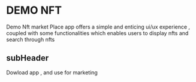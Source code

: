 #  DEMO NFT
 
  Demo Nft market Place app offers a simple and enticing ui/ux experience , coupled with some functionalities which enables users to display nfts and search through nfts

## subHeader

Dowload app , and use for marketing 